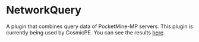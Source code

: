 # NetworkQuery
A plugin that combines query data of PocketMine-MP servers. This plugin is currently being used by CosmicPE. You can see the results [here](http://minecraftpocket-servers.com/server/21245).
